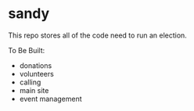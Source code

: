 # sandy

This repo stores all of the code need to run an election.

To Be Built:
* donations
* volunteers
* calling
* main site
* event management